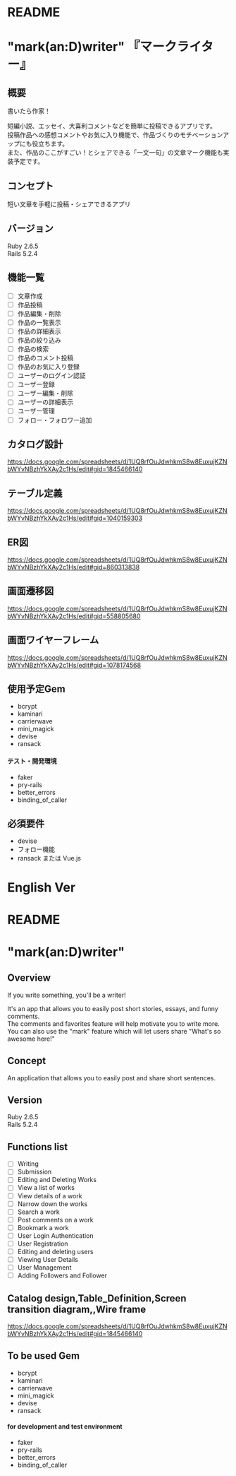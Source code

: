 # README

# "mark(an:D)writer" 『マークライター』

## 概要
書いたら作家！

短編小説、エッセイ、大喜利コメントなどを簡単に投稿できるアプリです。  
投稿作品への感想コメントやお気に入り機能で、作品づくりのモチベーションアップにも役立ちます。  
また、作品のここがすごい！とシェアできる「一文一句」の文章マーク機能も実装予定です。

## コンセプト
短い文章を手軽に投稿・シェアできるアプリ

## バージョン
Ruby 2.6.5  
Rails 5.2.4

## 機能一覧
- [ ] 文章作成
- [ ] 作品投稿
- [ ] 作品編集・削除
- [ ] 作品の一覧表示
- [ ] 作品の詳細表示
- [ ] 作品の絞り込み
- [ ] 作品の検索
- [ ] 作品のコメント投稿
- [ ] 作品のお気に入り登録
- [ ] ユーザーのログイン認証
- [ ] ユーザー登録
- [ ] ユーザー編集・削除
- [ ] ユーザーの詳細表示
- [ ] ユーザー管理
- [ ] フォロー・フォロワー追加

## カタログ設計
https://docs.google.com/spreadsheets/d/1UQ8rfOuJdwhkmS8w8EuxujKZNbWYvNBzhYkXAy2c1Hs/edit#gid=1845466140

## テーブル定義
https://docs.google.com/spreadsheets/d/1UQ8rfOuJdwhkmS8w8EuxujKZNbWYvNBzhYkXAy2c1Hs/edit#gid=1040159303

## ER図
https://docs.google.com/spreadsheets/d/1UQ8rfOuJdwhkmS8w8EuxujKZNbWYvNBzhYkXAy2c1Hs/edit#gid=860313838

## 画面遷移図
https://docs.google.com/spreadsheets/d/1UQ8rfOuJdwhkmS8w8EuxujKZNbWYvNBzhYkXAy2c1Hs/edit#gid=558805680

## 画面ワイヤーフレーム
https://docs.google.com/spreadsheets/d/1UQ8rfOuJdwhkmS8w8EuxujKZNbWYvNBzhYkXAy2c1Hs/edit#gid=1078174568

## 使用予定Gem
* bcrypt
* kaminari
* carrierwave
* mini_magick
* devise
* ransack

#### テスト・開発環境
* faker
* pry-rails
* better_errors
* binding_of_caller

## 必須要件
* devise
* フォロー機能
* ransack または Vue.js

# English Ver

# README

# "mark(an:D)writer"

## Overview
If you write something, you'll be a writer!

It's an app that allows you to easily post short stories, essays, and funny comments.  
The comments and favorites feature will help motivate you to write more.  
You can also use the "mark" feature which will let users share "What's so awesome here!"

## Concept
An application that allows you to easily post and share short sentences.

## Version
Ruby 2.6.5  
Rails 5.2.4

## Functions list
- [ ] Writing
- [ ] Submission
- [ ] Editing and Deleting Works
- [ ] View a list of works
- [ ] View details of a work
- [ ] Narrow down the works
- [ ] Search a work
- [ ] Post comments on a work
- [ ] Bookmark a work
- [ ] User Login Authentication
- [ ] User Registration
- [ ] Editing and deleting users
- [ ] Viewing User Details
- [ ] User Management
- [ ] Adding Followers and Follower

## Catalog design,Table_Definition,Screen transition diagram,,Wire frame
https://docs.google.com/spreadsheets/d/1UQ8rfOuJdwhkmS8w8EuxujKZNbWYvNBzhYkXAy2c1Hs/edit#gid=1845466140

## To be used Gem
* bcrypt
* kaminari
* carrierwave
* mini_magick
* devise
* ransack

#### for development and test environment
* faker
* pry-rails
* better_errors
* binding_of_caller
